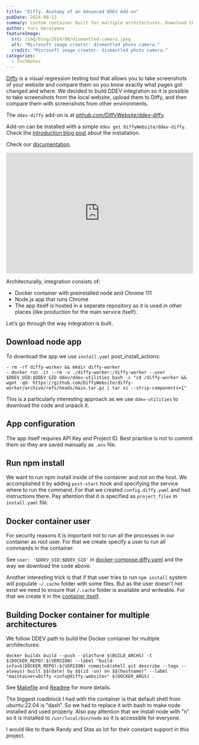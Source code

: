 ```yaml
---
title: "Diffy: Anatomy of an Advanced DDEV Add-on"
pubDate: 2024-08-13
summary: Custom container built for multiple architectures. Download the app and run "npm install" in the container.
author: Yuri Gerasymov
featureImage:
  src: /img/blog/2024/08/dismantled-camera.jpeg
  alt: "Microsoft image creator: dismantled photo camera."
  credit: "Microsoft image creator: dismantled photo camera."
categories:
  - TechNotes
---
```


[Diffy](https://diffy.website) is a visual regression testing tool that allows you to take screenshots of your website and compare them so you know exactly what pages got changed and where. We decided to build DDEV integration so it is possible to take screenshots from the local website, upload them to Diffy, and then compare them with screenshots from other environments.

The `ddev-diffy` add-on is at [github.com/DiffyWebsite/ddev-diffy](https://github.com/DiffyWebsite/ddev-diffy).

Add-on can be installed with a simple `ddev get DiffyWebsite/ddev-diffy`. Check the [introduction blog post](ddev-diffy-introduction.md) about the installation.

Check our [documentation](https://docs.diffy.website/features/local-development/ddev-add-on).

<div style="position: relative; padding-bottom: 64.5933014354067%; height: 0;"><iframe src="https://www.loom.com/embed/a3b750e32581458f9d2271969bba1bb8?sid=7abe431c-5d39-42c2-916a-f3669f0ea724" frameborder="0" webkitallowfullscreen mozallowfullscreen allowfullscreen style="position: absolute; top: 0; left: 0; width: 100%; height: 100%;"></iframe></div>

Architecturally, integration consists of:

* Docker container with preinstalled node and Chrome 111
* Node.js app that runs Chrome
* The app itself is hosted in a separate repository as it is used in other places (like production for the main service itself).

Let’s go through the way integration is built.

## Download node app
To download the app we use `install.yaml` post_install_actions:
```
- rm -rf diffy-worker && mkdir diffy-worker
- docker run -it --rm -v ./diffy-worker:/diffy-worker --user $DDEV_UID:$DDEV_GID ddev/ddev-utilities bash -c "cd /diffy-worker && wget -qO- https://github.com/DiffyWebsite/diffy-worker/archive/refs/heads/main.tar.gz | tar xz --strip-components=1"
```

This is a particularly interesting approach as we use `ddev-utilities` to download the code and unpack it.

## App configuration
The app itself requires API Key and Project ID. Best practice is not to commit them so they are saved manually as `.env` file.

## Run npm install
We want to run npm install inside of the container and not on the host. We accomplished it by adding `post-start` hook and specifying the service where to run the command.
For that we created `config.diffy.yaml` and had instructions there. Pay attention that it is specified as `project_files` in `install.yaml` file.

## Docker container user
For security reasons it is important not to run all the processes in our container as root user. For that we create specify a user to run all commands in the container.

See `user: '$DDEV_UID:$DDEV_GID'` in [docker-compose.diffy.yaml](https://github.com/DiffyWebsite/ddev-diffy/blob/e49bb8c01ba6eff88d2d29496e81643f373b2c9b/docker-compose.diffy.yaml#L6) and the way we download the code above.

Another interesting trick is that if that user tries to run `npm install` system will populate `~/.cache` folder with some files. But as the user doesn't not exist we need to ensure that `/.cache` folder is available and writeable. For that we create it in the [container itself](https://github.com/DiffyWebsite/diffy-worker/blob/4f533962a574bf86ea986b1c080e4bb7e0773ed5/docker/Dockerfile#L28).

## Building Docker container for multiple architectures
We follow DDEV path to build the Docker container for multiple architectures:
```
docker buildx build --push --platform $(BUILD_ARCHS) -t $(DOCKER_REPO):$(VERSION) --label "build-info=$(DOCKER_REPO):$(VERSION) commit=$(shell git describe --tags --always) built $$(date) by $$(id -un) on $$(hostname)" --label "maintainer=Diffy <info@diffy.website>" $(DOCKER_ARGS) .
```
See [Makefile](https://github.com/DiffyWebsite/diffy-worker/blob/main/docker/Makefile) and [Readme](https://github.com/DiffyWebsite/diffy-worker) for more details.

The biggest roadblock I had with the container is that default shell from ubuntu:22.04 is “dash”. So we had to replace it with bash to make node installed and used properly. Also pay attention that we install node with "n" so it is installed to `/usr/local/bin/node` so it is accessible for everyone.

I would like to thank Randy and Stas as lot for their constant support in this project.
